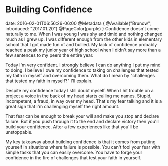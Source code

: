 # Building Confidence
date: 2016-02-01T06:56:26-06:00
@Metadata {
  @Available("Brunow", introduced: "2017.01.20")
  @PageColor(purple)
}
Confidence doesn't come naturally to me. When I was young I was shy and timid and nothing changed much as I grew up. I was different enough from the other kids in elementary school that I got made fun of and bullied. My lack of confidence probably reached a peak my junior year of high school when I didn't say more than a few sentences to my peers the entire year.

Today I'm very confident. I strongly believe I can do anything I put my mind to doing. I believe I owe my confidence to taking on challenges that tested my faith in myself and overcoming them. What do I mean by "challenges that tested my faith in myself?" I'll explain.

Despite my confidence today I still doubt myself. When I hit trouble on a project a voice in the back of my head starts calling me names. Stupid, incompetent, a fraud, in way over my head. That's my fear talking and it is a great sign that I'm challenging myself the right amount. 

That fear can be enough to break your will and make you stop and declare failure. But if you push through it to the end and declare victory then you'll build your confidence. After a few experiences like that you'll be unstoppable.

My key takeaway about building confidence is that it comes from putting yourself in situations where failure is possible. You can't fool your fear with simple tasks that you can easily overcome. You have to forge your confidence in the fire of challenges that test your faith in yourself.
